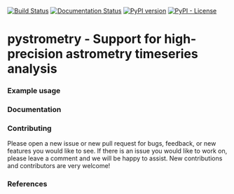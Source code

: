 [![Build Status](https://travis-ci.org/spacetelescope/pystrometry.svg?branch=master)](https://travis-ci.org/spacetelescope/pystrometry)
[![Documentation Status](https://readthedocs.org/projects/pystrometry/badge/?version=latest)](https://pystrometry.readthedocs.io/en/latest/?badge=latest)
[![PyPI version](https://badge.fury.io/py/pystrometry.svg)](https://badge.fury.io/py/pystrometry)
[![PyPI - License](https://img.shields.io/pypi/l/Django.svg)](https://github.com/spacetelescope/pystrometry/blob/master/LICENSE.md)

# pystrometry  -  Support for high-precision astrometry timeseries analysis


### Example usage

### Documentation


### Contributing
Please open a new issue or new pull request for bugs, feedback, or new features you would like to see. If there is an issue you would like to work on, please leave a comment and we will be happy to assist. New contributions and contributors are very welcome!   
 

### References




